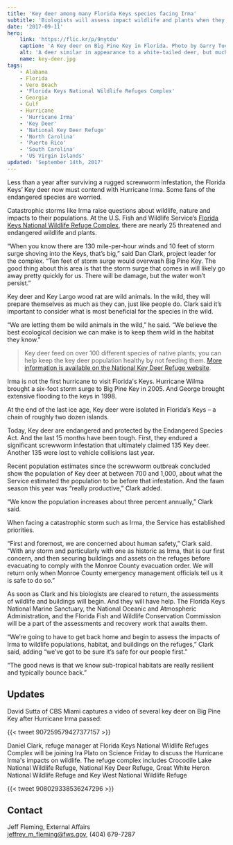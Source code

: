```yaml
---
title: 'Key deer among many Florida Keys species facing Irma'
subtitle: 'Biologists will assess impact wildlife and plants when they return to the Keys'
date: '2017-09-11'
hero:
    link: 'https://flic.kr/p/9nytdu'
    caption: 'A Key deer on Big Pine Key in Florida. Photo by Garry Tucker, USFWS.'
    alt: 'A deer similar in appearance to a white-tailed deer, but much smaller in size'
    name: key-deer.jpg
tags:
    - Alabama
    - Florida
    - Vero Beach
    - 'Florida Keys National Wildlife Refuges Complex'
    - Georgia
    - Gulf
    - Hurricane
    - 'Hurricane Irma'
    - 'Key Deer'
    - 'National Key Deer Refuge'
    - 'North Carolina'
    - 'Puerto Rico'
    - 'South Carolina'
    - 'US Virgin Islands'
updated: 'September 14th, 2017'
---
```


Less than a year after surviving a rugged screwworm infestation, the Florida Keys’ Key deer now must contend with Hurricane Irma.  Some fans of the endangered species are worried.  

Catastrophic storms like Irma raise questions about wildlife, nature and impacts to their populations.  At the U.S. Fish and Wildlife Service’s [Florida Keys National Wildlife Refuge Complex](https://www.fws.gov/refuge/National_Key_Deer_Refuge/About_the_Complex.html), there are nearly 25 threatened and endangered wildlife and plants.  

“When you know there are 130 mile-per-hour winds and 10 feet of storm surge shoving into the Keys, that’s big,” said Dan Clark, project leader for the complex. “Ten feet of storm surge would overwash Big Pine Key.  The good thing about this area is that the storm surge that comes in will likely go away pretty quickly for us.  There will be damage, but the water won’t persist.” 

Key deer and Key Largo wood rat are wild animals.  In the wild, they will prepare themselves as much as they can, just like people do.  Clark said it’s important to consider what is most beneficial for the species in the wild.  

“We are letting them be wild animals in the wild,” he said.  “We believe the best ecological decision we can make is to keep them wild in the habitat they know.”  

> Key deer feed on over 100 different species of native plants; you can help keep the key deer population healthy by not feeding them. [More information is available on the National Key Deer Refuge website](https://www.fws.gov/refuge/National_Key_Deer_Refuge/wildlife_and_habitat/key_deer.html).

Irma is not the first hurricane to visit Florida's Keys.  Hurricane Wilma brought a six-foot storm surge to Big Pine Key in 2005.  And George brought extensive flooding to the keys in 1998.

At the end of the last ice age, Key deer were isolated in Florida’s Keys – a chain of roughly two dozen islands.

Today, Key deer are endangered and protected by the Endangered Species Act.  And the last 15 months have been tough.  First, they endured a significant screwworm infestation that ultimately claimed 135 Key deer.  Another 135 were lost to vehicle collisions last year.

Recent population estimates since the screwworm outbreak concluded show the population of Key deer at between 700 and 1,000, about what the Service estimated the population to be before that infestation.  And the fawn season this year was “really productive,” Clark added.  

“We know the population increases about three percent annually,” Clark said.  

When facing a catastrophic storm such as Irma, the Service has established priorities.

“First and foremost, we are concerned about human safety,” Clark said.  “With any storm and particularly with one as historic as Irma, that is our first concern, and then securing buildings and assets on the refuges before evacuating to comply with the Monroe County evacuation order.  We will return only when Monroe County emergency management officials tell us it is safe to do so.”

As soon as Clark and his biologists are cleared to return, the assessments of wildlife and buildings will begin.  And they will have help.  The Florida Keys National Marine Sanctuary, the National Oceanic and Atmospheric Administration, and the Florida Fish and Wildlife Conservation Commission will be a part of the assessments and recovery work that awaits them. 

“We’re going to have to get back home and begin to assess the impacts of Irma to wildlife populations, habitat, and buildings on the refuges,” Clark said, adding “we’ve got to be sure it’s safe for our people first.”

“The good news is that we know sub-tropical habitats are really resilient and typically bounce back.”  

## Updates

David Sutta of CBS Miami captures a video of several key deer on Big Pine Key after Hurricane Irma passed:

{{< tweet 907259579427377157 >}}

Daniel Clark, refuge manager at Florida Keys National Wildlife Refuges Complex will be joining Ira Plato on Science Friday to discuss the Hurricane Irma's impacts on wildlife. The refuge complex includes Crocodile Lake National Wildlife Refuge, National Key Deer Refuge, Great White Heron National Wildlife Refuge and Key West National Wildlife Refuge 

{{< tweet 908029338536247296 >}}

## Contact

Jeff Fleming, External Affairs  
[jeffrey_m_fleming@fws.gov](mailto:jeffrey_m_fleming@fws.gov ), (404) 679-7287
